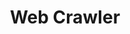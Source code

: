 ---
title: Web Crawler
solution: turing
description: Index the website by processing the HTML of its pages.
download: true
github-url: https://github.com/openturing/turing
download-url: https://github.com/openturing/turing/releases/download/v0.3.9/turing-web-crawler.jar
---